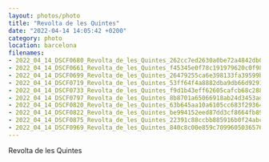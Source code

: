 ```yaml
---
layout: photos/photo
title: "Revolta de les Quintes"
date: "2022-04-14 14:05:42 +0200"
category: photo
location: barcelona
filenames: 
- 2022_04_14_DSCF0680_Revolta_de_les_Quintes_262cc7ed2630a0be72a4842db0b39f1c
- 2022_04_14_DSCF0661_Revolta_de_les_Quintes_f45345e0f78c191979620c0f989b881d
- 2022_04_14_DSCF0699_Revolta_de_les_Quintes_26479255ca6e398133fa39599bb77efd
- 2022_04_14_DSCF0719_Revolta_de_les_Quintes_53ff64f4a8882dba9db66d9291099923
- 2022_04_14_DSCF0733_Revolta_de_les_Quintes_f9d1b43eff62605cafcb68c2880328ce
- 2022_04_14_DSCF0797_Revolta_de_les_Quintes_8b8701a65066918ab24d3453adfd13ec
- 2022_04_14_DSCF0820_Revolta_de_les_Quintes_63b645aa10a6105cc683f29364c41110
- 2022_04_14_DSCF0822_Revolta_de_les_Quintes_be994152eed87dd3cf8664fb89f86897
- 2022_04_14_DSCF0875_Revolta_de_les_Quintes_22391c88ccbb885916b0f24abc750eb5
- 2022_04_14_DSCF0969_Revolta_de_les_Quintes_840c8c00e859c7099605036576b6d149
---
```

Revolta de les Quintes

